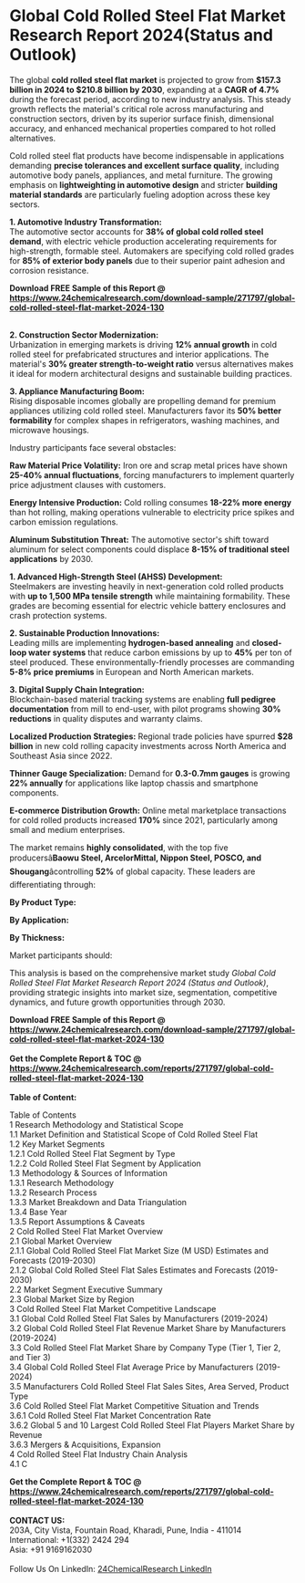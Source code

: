 <h1>Global Cold Rolled Steel Flat Market Research Report 2024(Status and Outlook)</h1><p>The global <strong>cold rolled steel flat market</strong> is projected to grow from <strong>$157.3 billion in 2024 to $210.8 billion by 2030</strong>, expanding at a <strong>CAGR of 4.7%</strong> during the forecast period, according to new industry analysis. This steady growth reflects the material's critical role across manufacturing and construction sectors, driven by its superior surface finish, dimensional accuracy, and enhanced mechanical properties compared to hot rolled alternatives.</p><p>Cold rolled steel flat products have become indispensable in applications demanding <strong>precise tolerances and excellent surface quality</strong>, including automotive body panels, appliances, and metal furniture. The growing emphasis on <strong>lightweighting in automotive design</strong> and stricter <strong>building material standards</strong> are particularly fueling adoption across these key sectors.</p><p><strong>1. Automotive Industry Transformation:</strong><br>
The automotive sector accounts for <strong>38% of global cold rolled steel demand</strong>, with electric vehicle production accelerating requirements for high-strength, formable steel. Automakers are specifying cold rolled grades for <strong>85% of exterior body panels</strong> due to their superior paint adhesion and corrosion resistance.</p><div><b>Download FREE Sample of this Report @ 
            <a href="https://www.24chemicalresearch.com/download-sample/271797/global-cold-rolled-steel-flat-market-2024-130">
            https://www.24chemicalresearch.com/download-sample/271797/global-cold-rolled-steel-flat-market-2024-130</a></b></div><br><p><strong>2. Construction Sector Modernization:</strong><br>
Urbanization in emerging markets is driving <strong>12% annual growth</strong> in cold rolled steel for prefabricated structures and interior applications. The material's <strong>30% greater strength-to-weight ratio</strong> versus alternatives makes it ideal for modern architectural designs and sustainable building practices.</p><p><strong>3. Appliance Manufacturing Boom:</strong><br>
Rising disposable incomes globally are propelling demand for premium appliances utilizing cold rolled steel. Manufacturers favor its <strong>50% better formability</strong> for complex shapes in refrigerators, washing machines, and microwave housings.</p><p>Industry participants face several obstacles:</p><p><strong>Raw Material Price Volatility:</strong> Iron ore and scrap metal prices have shown <strong>25-40% annual fluctuations</strong>, forcing manufacturers to implement quarterly price adjustment clauses with customers.</p><p><strong>Energy Intensive Production:</strong> Cold rolling consumes <strong>18-22% more energy</strong> than hot rolling, making operations vulnerable to electricity price spikes and carbon emission regulations.</p><p><strong>Aluminum Substitution Threat:</strong> The automotive sector's shift toward aluminum for select components could displace <strong>8-15% of traditional steel applications</strong> by 2030.</p><p><strong>1. Advanced High-Strength Steel (AHSS) Development:</strong><br>
Steelmakers are investing heavily in next-generation cold rolled products with <strong>up to 1,500 MPa tensile strength</strong> while maintaining formability. These grades are becoming essential for electric vehicle battery enclosures and crash protection systems.</p><p><strong>2. Sustainable Production Innovations:</strong><br>
Leading mills are implementing <strong>hydrogen-based annealing</strong> and <strong>closed-loop water systems</strong> that reduce carbon emissions by up to <strong>45%</strong> per ton of steel produced. These environmentally-friendly processes are commanding <strong>5-8% price premiums</strong> in European and North American markets.</p><p><strong>3. Digital Supply Chain Integration:</strong><br>
Blockchain-based material tracking systems are enabling <strong>full pedigree documentation</strong> from mill to end-user, with pilot programs showing <strong>30% reductions</strong> in quality disputes and warranty claims.</p><p><strong>Localized Production Strategies:</strong> Regional trade policies have spurred <strong>$28 billion</strong> in new cold rolling capacity investments across North America and Southeast Asia since 2022.</p><p><strong>Thinner Gauge Specialization:</strong> Demand for <strong>0.3-0.7mm gauges</strong> is growing <strong>22% annually</strong> for applications like laptop chassis and smartphone components.</p><p><strong>E-commerce Distribution Growth:</strong> Online metal marketplace transactions for cold rolled products increased <strong>170%</strong> since 2021, particularly among small and medium enterprises.</p><p>The market remains <strong>highly consolidated</strong>, with the top five producersâ<strong>Baowu Steel, ArcelorMittal, Nippon Steel, POSCO, and Shougang</strong>âcontrolling <strong>52%</strong> of global capacity. These leaders are differentiating through:</p><p><strong>By Product Type:</strong></p><p><strong>By Application:</strong></p><p><strong>By Thickness:</strong></p><p>Market participants should:</p><p>This analysis is based on the comprehensive market study <em>Global Cold Rolled Steel Flat Market Research Report 2024 (Status and Outlook)</em>, providing strategic insights into market size, segmentation, competitive dynamics, and future growth opportunities through 2030.</p><div><b>Download FREE Sample of this Report @ 
            <a href="https://www.24chemicalresearch.com/download-sample/271797/global-cold-rolled-steel-flat-market-2024-130">
            https://www.24chemicalresearch.com/download-sample/271797/global-cold-rolled-steel-flat-market-2024-130</a></b></div><br><div><b>Get the Complete Report & TOC @ 
            <a href="https://www.24chemicalresearch.com/reports/271797/global-cold-rolled-steel-flat-market-2024-130">
            https://www.24chemicalresearch.com/reports/271797/global-cold-rolled-steel-flat-market-2024-130</a></b></div><br>
            <b>Table of Content:</b><p>Table of Contents<br />
1 Research Methodology and Statistical Scope<br />
1.1 Market Definition and Statistical Scope of Cold Rolled Steel Flat<br />
1.2 Key Market Segments<br />
1.2.1 Cold Rolled Steel Flat Segment by Type<br />
1.2.2 Cold Rolled Steel Flat Segment by Application<br />
1.3 Methodology & Sources of Information<br />
1.3.1 Research Methodology<br />
1.3.2 Research Process<br />
1.3.3 Market Breakdown and Data Triangulation<br />
1.3.4 Base Year<br />
1.3.5 Report Assumptions & Caveats<br />
2 Cold Rolled Steel Flat Market Overview<br />
2.1 Global Market Overview<br />
2.1.1 Global Cold Rolled Steel Flat Market Size (M USD) Estimates and Forecasts (2019-2030)<br />
2.1.2 Global Cold Rolled Steel Flat Sales Estimates and Forecasts (2019-2030)<br />
2.2 Market Segment Executive Summary<br />
2.3 Global Market Size by Region<br />
3 Cold Rolled Steel Flat Market Competitive Landscape<br />
3.1 Global Cold Rolled Steel Flat Sales by Manufacturers (2019-2024)<br />
3.2 Global Cold Rolled Steel Flat Revenue Market Share by Manufacturers (2019-2024)<br />
3.3 Cold Rolled Steel Flat Market Share by Company Type (Tier 1, Tier 2, and Tier 3)<br />
3.4 Global Cold Rolled Steel Flat Average Price by Manufacturers (2019-2024)<br />
3.5 Manufacturers Cold Rolled Steel Flat Sales Sites, Area Served, Product Type<br />
3.6 Cold Rolled Steel Flat Market Competitive Situation and Trends<br />
3.6.1 Cold Rolled Steel Flat Market Concentration Rate<br />
3.6.2 Global 5 and 10 Largest Cold Rolled Steel Flat Players Market Share by Revenue<br />
3.6.3 Mergers & Acquisitions, Expansion<br />
4 Cold Rolled Steel Flat Industry Chain Analysis<br />
4.1 C</p><div><b>Get the Complete Report & TOC @ 
            <a href="https://www.24chemicalresearch.com/reports/271797/global-cold-rolled-steel-flat-market-2024-130">
            https://www.24chemicalresearch.com/reports/271797/global-cold-rolled-steel-flat-market-2024-130</a></b></div><br><b>CONTACT US:</b><br>
            203A, City Vista, Fountain Road, Kharadi, Pune, India - 411014<br>
            International: +1(332) 2424 294<br>
            Asia: +91 9169162030 <br><br>
            Follow Us On LinkedIn: <a href="https://www.linkedin.com/company/24chemicalresearch/">24ChemicalResearch LinkedIn</a>
